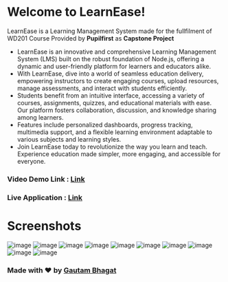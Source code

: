 # Welcome to LearnEase!

LearnEase is a Learning Management System made for the fullfilment of WD201 Course Provided by **Pupilfirst** as **Capstone Project**

-   LearnEase is an innovative and comprehensive Learning Management System (LMS) built on the robust foundation of Node.js, offering a dynamic and user-friendly platform for learners and educators alike.
-   With LearnEase, dive into a world of seamless education delivery, empowering instructors to create engaging courses, upload resources, manage assessments, and interact with students efficiently.
-   Students benefit from an intuitive interface, accessing a variety of courses, assignments, quizzes, and educational materials with ease. Our platform fosters collaboration, discussion, and knowledge sharing among learners.
-   Features include personalized dashboards, progress tracking, multimedia support, and a flexible learning environment adaptable to various subjects and learning styles.
-   Join LearnEase today to revolutionize the way you learn and teach. Experience education made simpler, more engaging, and accessible for everyone.

### Video Demo Link : [Link](https://www.loom.com/share/c77114929e4643cdb9dbbd91cc87f6bd?sid=e41839b8-874f-417b-af68-83ff2eafccdb)

### Live Application : [Link](https://learnease-gb.onrender.com/)


# Screenshots
![image](https://github.com/gautam-bhagat/LearnEase/assets/73634938/293e22f8-bb97-469b-bbbc-aeb735fdbbde)
![image](https://github.com/gautam-bhagat/LearnEase/assets/73634938/53919207-d3cf-453c-9fcb-2950ff01f559)
![image](https://github.com/gautam-bhagat/LearnEase/assets/73634938/378d3e4d-68e1-4146-b738-dff1b1c15d06)
![image](https://github.com/gautam-bhagat/LearnEase/assets/73634938/b75bb716-0fa5-4daf-bac4-8e49c81e65c9)
![image](https://github.com/gautam-bhagat/LearnEase/assets/73634938/d23fde8c-6129-4eff-b5e7-9c7428ef2fb1)
![image](https://github.com/gautam-bhagat/LearnEase/assets/73634938/1352b347-c2a1-423b-9554-f638e788c21c)
![image](https://github.com/gautam-bhagat/LearnEase/assets/73634938/07c1c277-754e-4784-87d5-578727bd116a)
![image](https://github.com/gautam-bhagat/LearnEase/assets/73634938/47e504de-ad4d-4211-8804-1be8d1465bef)
![image](https://github.com/gautam-bhagat/LearnEase/assets/73634938/655938bb-b5da-4a9f-ac17-e0ccd35fd9ee)
![image](https://github.com/gautam-bhagat/LearnEase/assets/73634938/ad7a0a7d-bdc8-46ad-b3d0-30f6a4b06071)

### Made with :heart: by [Gautam Bhagat](https://github.com/gautam-bhagat/)
